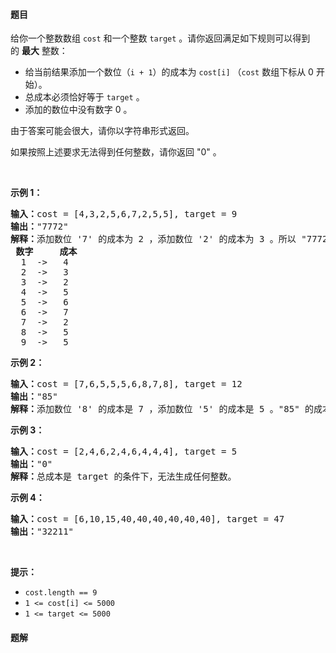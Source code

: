 #### 题目
<p>给你一个整数数组 <code>cost</code> 和一个整数 <code>target</code> 。请你返回满足如下规则可以得到的 <strong>最大</strong> 整数：</p>

<ul>
	<li>给当前结果添加一个数位（<code>i + 1</code>）的成本为 <code>cost[i]</code> （<code>cost</code> 数组下标从 0 开始）。</li>
	<li>总成本必须恰好等于 <code>target</code> 。</li>
	<li>添加的数位中没有数字 0 。</li>
</ul>

<p>由于答案可能会很大，请你以字符串形式返回。</p>

<p>如果按照上述要求无法得到任何整数，请你返回 "0" 。</p>

<p> </p>

<p><strong>示例 1：</strong></p>

<pre>
<strong>输入：</strong>cost = [4,3,2,5,6,7,2,5,5], target = 9
<strong>输出：</strong>"7772"
<strong>解释：</strong>添加数位 '7' 的成本为 2 ，添加数位 '2' 的成本为 3 。所以 "7772" 的代价为 2*3+ 3*1 = 9 。 "977" 也是满足要求的数字，但 "7772" 是较大的数字。
<strong> 数字     成本</strong>
  1  ->   4
  2  ->   3
  3  ->   2
  4  ->   5
  5  ->   6
  6  ->   7
  7  ->   2
  8  ->   5
  9  ->   5
</pre>

<p><strong>示例 2：</strong></p>

<pre>
<strong>输入：</strong>cost = [7,6,5,5,5,6,8,7,8], target = 12
<strong>输出：</strong>"85"
<strong>解释：</strong>添加数位 '8' 的成本是 7 ，添加数位 '5' 的成本是 5 。"85" 的成本为 7 + 5 = 12 。
</pre>

<p><strong>示例 3：</strong></p>

<pre>
<strong>输入：</strong>cost = [2,4,6,2,4,6,4,4,4], target = 5
<strong>输出：</strong>"0"
<strong>解释：</strong>总成本是 target 的条件下，无法生成任何整数。
</pre>

<p><strong>示例 4：</strong></p>

<pre>
<strong>输入：</strong>cost = [6,10,15,40,40,40,40,40,40], target = 47
<strong>输出：</strong>"32211"
</pre>

<p> </p>

<p><strong>提示：</strong></p>

<ul>
	<li><code>cost.length == 9</code></li>
	<li><code>1 <= cost[i] <= 5000</code></li>
	<li><code>1 <= target <= 5000</code></li>
</ul>


 #### 题解